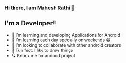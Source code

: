### Hi there, I am Mahesh Rathi 👋

## I'm a Developer!!

- 🔭 I’m learning and developing Applications for Android
- 🌱 I’m learning each day specially on weekends 😁
- 👯 I’m looking to collaborate with other android creators
- 🎃 Fun fact: I like to draw things
- 🔍 Knock me for andorid project

<br />
